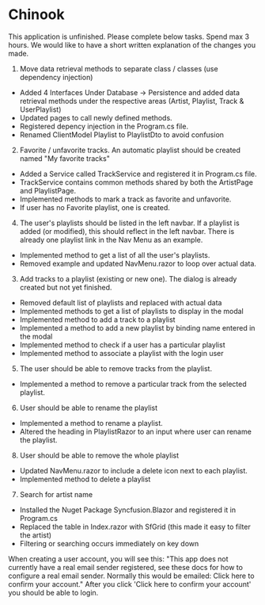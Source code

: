 # Chinook

This application is unfinished. Please complete below tasks. Spend max 3 hours. We would like to have a short written explanation of the changes you made.

1. Move data retrieval methods to separate class / classes (use dependency injection)

* Added 4 Interfaces Under Database -> Persistence and added data retrieval methods under the respective areas (Artist, Playlist, Track & UserPlaylist)
* Updated pages to call newly defined methods.
* Registered depency injection in the Program.cs file.
* Renamed ClientModel Playlist to PlaylistDto to avoid confusion

2. Favorite / unfavorite tracks. An automatic playlist should be created named "My favorite tracks"

* Added a Service called TrackService and registered it in Program.cs file.
* TrackService contains common methods shared by both the ArtistPage and PlaylistPage.
* Implemented methods to mark a track as favorite and unfavorite.
* If user has no Favorite playlist, one is created.

4. The user's playlists should be listed in the left navbar. If a playlist is added (or modified), this should reflect in the left navbar. There is already one playlist link in the Nav Menu as an example.

* Implemented method to get a list of all the user's playlists.
* Removed example and updated NavMenu.razor to loop over actual data.

3. Add tracks to a playlist (existing or new one). The dialog is already created but not yet finished.

* Removed default list of playlists and replaced with actual data
* Implemented methods to get a list of playlists to display in the modal
* Implemented method to add a track to a playlist
* Implemented a method to add a new playlist by binding name entered in the modal
* Implemented method to check if a user has a particular playlist 
* Implemented method to associate a playlist with the login user

5. The user should be able to remove tracks from the playlist.

* Implemented a method to remove a particular track from the selected playlist.

6. User should be able to rename the playlist

* Implemented a method to rename a playlist.
* Altered the heading in PlaylistRazor to an input where user can rename the playlist.

8. User should be able to remove the whole playlist

* Updated NavMenu.razor to include a delete icon next to each playlist.
* Implemented method to delete a playlist

7. Search for artist name

* Installed the Nuget Package Syncfusion.Blazor and registered it in Program.cs
* Replaced the table in Index.razor with SfGrid (this made it easy to filter the artist)
* Filtering or searching occurs immediately on key down 


When creating a user account, you will see this:
"This app does not currently have a real email sender registered, see these docs for how to configure a real email sender. Normally this would be emailed: Click here to confirm your account."
After you click 'Click here to confirm your account' you should be able to login.
